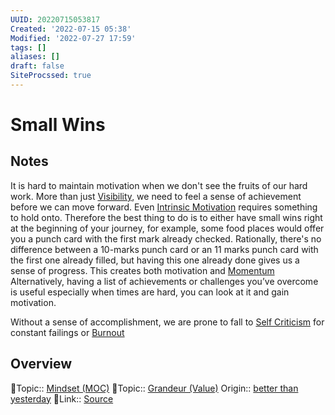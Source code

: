 ```yaml
---
UUID: 20220715053817
Created: '2022-07-15 05:38'
Modified: '2022-07-27 17:59'
tags: []
aliases: []
draft: false
SiteProcssed: true
---
```


# Small Wins

## Notes

It is hard to maintain motivation when we don't see the fruits of our hard work. More than just [Visibility](/notes/visibility.md), we need to feel a sense of achievement before we can move forward. Even [Intrinsic Motivation](/notes/intrinsic-motivation.md) requires something to hold onto. Therefore the best thing to do is to either have small wins right at the beginning of your journey, for example, some food places would offer you a punch card with the first mark already checked. Rationally, there's no difference between a 10-marks punch card or an 11 marks punch card with the first one already filled, but having this one already done gives us a sense of progress. This creates both motivation and [Momentum](/notes/momentum.md) Alternatively, having a list of achievements or challenges you’ve overcome is useful especially when times are hard, you can look at it and gain motivation.

Without a sense of accomplishment, we are prone to fall to [Self Criticism](/notes/self-criticism.md) for constant failings or [Burnout](/notes/burnout.md) 

## Overview
🔼Topic:: [Mindset (MOC)](/mocs/mindset-moc.md)
🔼Topic:: [Grandeur (Value)](/notes/grandeur-value.md)
Origin:: [better than yesterday](/notes/better-than-yesterday.md)
🔗Link:: [Source](https://youtu.be/ANpmYcAE-8U)
